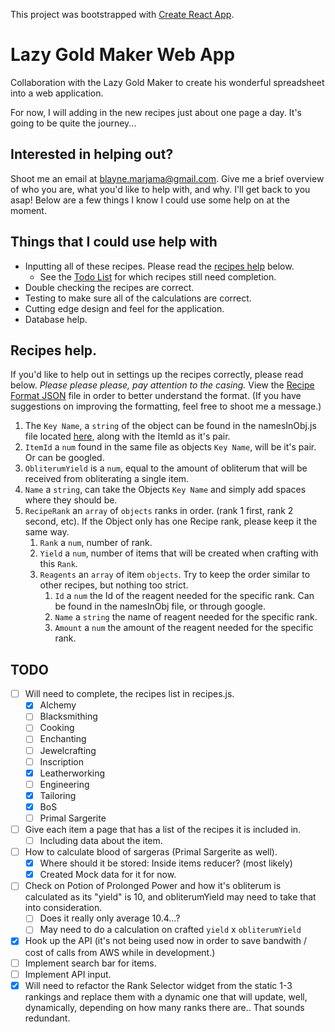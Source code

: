 This project was bootstrapped with [Create React App](https://github.com/facebookincubator/create-react-app).

# Lazy Gold Maker Web App
Collaboration with the Lazy Gold Maker to create his wonderful spreadsheet into a web application.

For now, I will adding in the new recipes just about one page a day. It's going to be quite the journey...

## Interested in helping out?
Shoot me an email at blayne.marjama@gmail.com. Give me a brief overview of who you are, what you'd like to help with, and why. I'll get back to you asap! Below are a few things I know I could use some help on at the moment.

## Things that I could use help with
- Inputting all of these recipes. Please read the [recipes help](#recipes-help) below.
  - See the [Todo List](#todo) for which recipes still need completion.
- Double checking the recipes are correct.
- Testing to make sure all of the calculations are correct.
- Cutting edge design and feel for the application.
- Database help.

## Recipes help.
If you'd like to help out in settings up the recipes correctly, please read below.
*Please please please, pay attention to the casing.*
View the [Recipe Format JSON](src/recipeFormatExample.json) file in order to better understand the format. (If you have suggestions on improving the formatting, feel free to shoot me a message.)
1. The `Key Name`, a `string` of the object can be found in the namesInObj.js file located [here](src/constants/namesInObj.js), along with the ItemId as it's pair.
2. `ItemId` a `num` found in the same file as objects `Key Name`, will be it's pair. Or can be googled.
3. `ObliterumYield` is a `num`, equal to the amount of obliterum that will be received from obliterating a single item.
4. `Name` a `string`, can take the Objects `Key Name` and simply add spaces where they should be.
5. `RecipeRank` an `array` of `objects` ranks in order. (rank 1 first, rank 2 second, etc). If the Object only has one Recipe rank, please keep it the same way.
    1. `Rank` a `num`, number of rank.
    2. `Yield` a `num`, number of items that will be created when crafting with this `Rank`.
    3. `Reagents` an `array` of item `objects`. Try to keep the order similar to other recipes, but nothing too strict.
        1. `Id` a `num` the Id of the reagent needed for the specific rank. Can be found in the namesInObj file, or through google.
        2. `Name` a `string` the name of reagent needed for the specific rank.
        3. `Amount` a `num` the amount of the reagent needed for the specific rank.

## TODO
- [ ] Will need to complete, the recipes list in recipes.js.
  - [x] Alchemy
  - [ ] Blacksmithing
  - [ ] Cooking
  - [ ] Enchanting
  - [ ] Jewelcrafting
  - [ ] Inscription
  - [x] Leatherworking
  - [ ] Engineering
  - [x] Tailoring
  - [x] BoS
  - [ ] Primal Sargerite
- [ ] Give each item a page that has a list of the recipes it is included in.
  - [ ] Including data about the item.
- [ ] How to calculate blood of sargeras (Primal Sargerite as well).
  - [x] Where should it be stored: Inside items reducer? (most likely)
  - [x] Created Mock data for it for now.
- [ ] Check on Potion of Prolonged Power and how it's obliterum is calculated as its "yield" is 10, and obliterumYield may need to take that into consideration.
  - [ ] Does it really only average 10.4...?
  - [ ] May need to do a calculation on crafted `yield` x `obliterumYield`
- [x] Hook up the API (it's not being used now in order to save bandwith / cost of calls from AWS while in development.)
- [ ] Implement search bar for items.
- [ ] Implement API input.
- [x] Will need to refactor the Rank Selector widget from the static 1-3 rankings and replace them with a dynamic one that will update, well, dynamically, depending on how many ranks there are.. That sounds redundant.